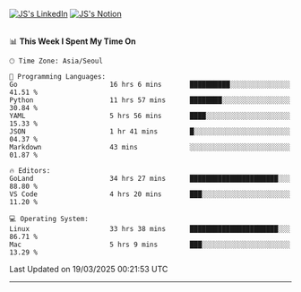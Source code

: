 
[![JS's LinkedIn](https://img.shields.io/badge/LinkedIn-blue?style=for-the-badge&logo=linkedin)](https://www.linkedin.com/in/jaeseung-lee-5a2a32139/) 
[![JS's Notion](https://img.shields.io/badge/Notion-black?style=for-the-badge&logo=notion)](https://bit.ly/ljswiki1) <br><br>
<!-- ![JS's GitHub stats](https://github-readme-stats-lemon-five.vercel.app/api?username=tkxkd0159&hide=contribs,prs,stars,issues&show_icons=true&theme=react&include_all_commits=true)   -->
<!-- ![Top Langs](https://github-readme-stats-lemon-five.vercel.app/api/top-langs/?username=tkxkd0159&layout=compact&hide=jupyter%20notebook,scss,html,css&langs_count=10)  -->


<!--START_SECTION:waka-->
📊 **This Week I Spent My Time On** 

```text
🕑︎ Time Zone: Asia/Seoul

💬 Programming Languages: 
Go                       16 hrs 6 mins       ██████████░░░░░░░░░░░░░░░   41.51 % 
Python                   11 hrs 57 mins      ████████░░░░░░░░░░░░░░░░░   30.84 % 
YAML                     5 hrs 56 mins       ████░░░░░░░░░░░░░░░░░░░░░   15.33 % 
JSON                     1 hr 41 mins        █░░░░░░░░░░░░░░░░░░░░░░░░   04.37 % 
Markdown                 43 mins             ░░░░░░░░░░░░░░░░░░░░░░░░░   01.87 % 

🔥 Editors: 
GoLand                   34 hrs 27 mins      ██████████████████████░░░   88.80 % 
VS Code                  4 hrs 20 mins       ███░░░░░░░░░░░░░░░░░░░░░░   11.20 % 

💻 Operating System: 
Linux                    33 hrs 38 mins      ██████████████████████░░░   86.71 % 
Mac                      5 hrs 9 mins        ███░░░░░░░░░░░░░░░░░░░░░░   13.29 % 
```


 Last Updated on 19/03/2025 00:21:53 UTC
<!--END_SECTION:waka-->

---
<!---
<a href="https://github.com/tkxkd0159/books">
  <img align="center" src="https://github-readme-stats-lemon-five.vercel.app/api/pin/?username=tkxkd0159&repo=books&theme=react" />
</a>
-->

<!---
- 🔭 I’m currently working on ...
- 🌱 I’m currently learning blockchain and distributed network
- 👯 I’m looking to collaborate on ...
- 🤔 I’m looking for help with ...
- 💬 Ask me about ...
- 📫 How to reach me: ...
- 😄 Pronouns: ...
- ⚡ Fun fact: ...
-->
